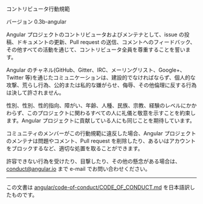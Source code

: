 コントリビュータ行動規範

バージョン 0.3b-angular

Angular プロジェクトのコントリビュータおよびメンテナとして、issue の投稿、ドキュメントの更新、Pull request の送信、コメントへのフィードバック、その他すべての活動を通じて、コントリビュータ全員を尊重することを誓います。

Angular のチャネル(GitHub、Gitter、IRC、メーリングリスト、Google+、Twitter 等)を通じたコミュニケーションは、建設的でなければならず、個人的な攻撃、荒らし行為、公的または私的な嫌がらせ、侮辱、その他倫理に反する行為は決して許されません。

性別、性別、性的指向、障がい、年齢、人種、民族、宗教、経験のレベルにかかわらず、このプロジェクトに関わるすべての人に礼儀と敬意を示すことを約束します。Angular プロジェクトに貢献している人にも同じことを期待しています。

コミュニティのメンバーがこの行動規範に違反した場合、Angular プロジェクトのメンテナは問題やコメント、Pull request を削除したり、あるいはアカウントをブロックするなど、適切な処置を取ることができます。

許容できない行為を受けたり、目撃したり、その他の懸念がある場合は、conduct@angular.io まで e-mail でお問い合わせください。

---

この文書は [angular/code-of-conduct/CODE_OF_CONDUCT.md](https://github.com/angular/code-of-conduct/blob/master/CODE_OF_CONDUCT.md) を日本語訳したものです。
